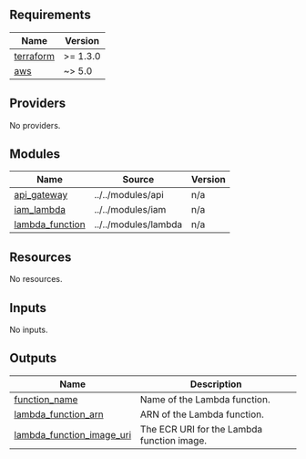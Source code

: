 <!-- BEGIN_TF_DOCS -->
## Requirements

| Name | Version |
|------|---------|
| <a name="requirement_terraform"></a> [terraform](#requirement\_terraform) | >= 1.3.0 |
| <a name="requirement_aws"></a> [aws](#requirement\_aws) | ~> 5.0 |

## Providers

No providers.

## Modules

| Name | Source | Version |
|------|--------|---------|
| <a name="module_api_gateway"></a> [api\_gateway](#module\_api\_gateway) | ../../modules/api | n/a |
| <a name="module_iam_lambda"></a> [iam\_lambda](#module\_iam\_lambda) | ../../modules/iam | n/a |
| <a name="module_lambda_function"></a> [lambda\_function](#module\_lambda\_function) | ../../modules/lambda | n/a |

## Resources

No resources.

## Inputs

No inputs.

## Outputs

| Name | Description |
|------|-------------|
| <a name="output_function_name"></a> [function\_name](#output\_function\_name) | Name of the Lambda function. |
| <a name="output_lambda_function_arn"></a> [lambda\_function\_arn](#output\_lambda\_function\_arn) | ARN of the Lambda function. |
| <a name="output_lambda_function_image_uri"></a> [lambda\_function\_image\_uri](#output\_lambda\_function\_image\_uri) | The ECR URI for the Lambda function image. |
<!-- END_TF_DOCS -->